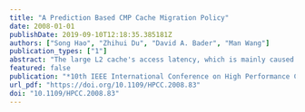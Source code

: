 ```yaml
---
title: "A Prediction Based CMP Cache Migration Policy"
date: 2008-01-01
publishDate: 2019-09-10T12:18:35.385181Z
authors: ["Song Hao", "Zhihui Du", "David A. Bader", "Man Wang"]
publication_types: ["1"]
abstract: "The large L2 cache's access latency, which is mainly caused by wire delay, is a critical problem to improve the performance of CMP (Chip Multi-Processor) in NUCA (Non-Uniform Cache Architecture). A CMP L2 cache accessing performance model is provided first to analyze and evaluate the L2 access efficiency in this paper. The total L2 cache access latency problem is formalized as an optimal problem and the lower bound of L2 cache access latency is given based on this model. A novel PBM (Prediction based L2 cache data Migration) algorithm, which employs the sequential prediction technology to identify the data to be accessed in the near future, is designed to migrate the data to be accessed toward their users in early and this method can enable the cores to perform their accesses to the L2 cache in close banks. The analysis results show that this active data migration algorithm can take advantage of the principle of locality to reduce the data access latency much more than the traditional lazy data migration policy. To evaluate the theoretic analysis results, the HMTT toolkit is used to capture the complete memory trace of the SPEC 2000 benchmark running on an SMP computer. The memory trace shows that our prediction technology can work well and at the same time, an L2 cache access simulator is developed to deal with the memory trace data. The simulation experiments show that both the shorter block transfer distance and the lower average access latency can be achieved in the PBM policy. The average block transfer distance can be reduced by up to 16.9%, and the average L2 access latency can be reduced by up to 8.4%."
featured: false
publication: "*10th IEEE International Conference on High Performance Computing and Communications, HPCC 2008, 25-27 Sept. 2008, Dalian, China*"
url_pdf: "https://doi.org/10.1109/HPCC.2008.83"
doi: "10.1109/HPCC.2008.83"
---
```


